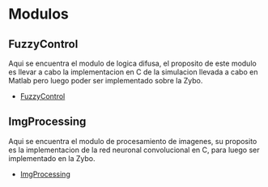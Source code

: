 # Modulos

## FuzzyControl

Aqui se encuentra el modulo de logica difusa, el proposito de este modulo es llevar a cabo la implementacion en C de la simulacion llevada a cabo en Matlab pero luego poder ser implementado sobre la Zybo.

* [FuzzyControl](https://github.com/Fuschetto97/Tesis/tree/main/Modulos/FuzzyControl)

## ImgProcessing 

Aqui se encuentra el modulo de procesamiento de imagenes, su proposito es la implementacion de la red neuronal convolucional en C, para luego ser implementado en la Zybo.

* [ImgProcessing](https://github.com/Fuschetto97/Tesis/tree/main/Modulos/ImgProcessing)